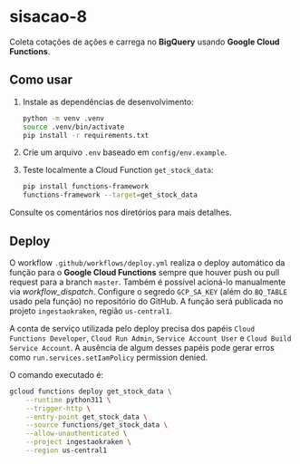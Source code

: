 # sisacao-8

Coleta cotações de ações e carrega no **BigQuery** usando **Google Cloud Functions**.

## Como usar

1. Instale as dependências de desenvolvimento:

   ```bash
   python -m venv .venv
   source .venv/bin/activate
   pip install -r requirements.txt
   ```

2. Crie um arquivo `.env` baseado em `config/env.example`.

3. Teste localmente a Cloud Function `get_stock_data`:

   ```bash
   pip install functions-framework
   functions-framework --target=get_stock_data
   ```

Consulte os comentários nos diretórios para mais detalhes.

## Deploy

O workflow `.github/workflows/deploy.yml` realiza o deploy automático da função
para o **Google Cloud Functions** sempre que houver push ou pull request para a
branch `master`. Também é possível acioná-lo manualmente via *workflow_dispatch*.
Configure o segredo `GCP_SA_KEY` (além do `BQ_TABLE` usado pela função) no
repositório do GitHub. A função será publicada no projeto `ingestaokraken`,
região `us-central1`.

A conta de serviço utilizada pelo deploy precisa dos papéis
`Cloud Functions Developer`, `Cloud Run Admin`, `Service Account User` e
`Cloud Build Service Account`. A ausência de algum desses papéis pode gerar
erros como `run.services.setIamPolicy` permission denied.

O comando executado é:

```bash
gcloud functions deploy get_stock_data \
    --runtime python311 \
    --trigger-http \
    --entry-point get_stock_data \
    --source functions/get_stock_data \
    --allow-unauthenticated \
    --project ingestaokraken \
    --region us-central1
```
